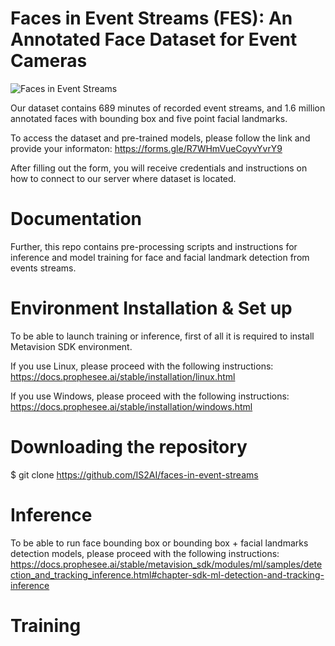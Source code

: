 # Faces in Event Streams (FES): An Annotated Face Dataset for Event Cameras

![Faces in Event Streams](https://user-images.githubusercontent.com/5821328/212868401-00f986d8-6bcf-44be-9d76-5bac4b6f21d7.png)



Our dataset contains 689 minutes of recorded event streams, and 1.6 million annotated faces with bounding box and five point facial landmarks.

To access the dataset and pre-trained models, please follow the link and provide your informaton: https://forms.gle/R7WHmVueCoyvYvrY9

After filling out the form, you will receive credentials and instructions on how to connect to our server where dataset is located.



# Documentation

Further, this repo contains pre-processing scripts and instructions for inference and model training for face and facial landmark detection from events streams. 

# Environment Installation & Set up
To be able to launch training or inference, first of all it is required to install Metavision SDK environment.

If you use Linux, please proceed with the following instructions:
https://docs.prophesee.ai/stable/installation/linux.html

If you use Windows, please proceed with the following instructions:
https://docs.prophesee.ai/stable/installation/windows.html

# Downloading the repository
$ git clone https://github.com/IS2AI/faces-in-event-streams

# Inference
To be able to run face bounding box or bounding box + facial landmarks detection models, please proceed with the following instructions:
https://docs.prophesee.ai/stable/metavision_sdk/modules/ml/samples/detection_and_tracking_inference.html#chapter-sdk-ml-detection-and-tracking-inference
# Training
